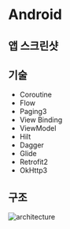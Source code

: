 # Android

## 앱 스크린샷

## 기술
- Coroutine
- Flow 
- Paging3
- View Binding 
- ViewModel
- Hilt
- Dagger 
- Glide
- Retrofit2 
- OkHttp3 

## 구조
![architecture](https://github.com/GrapeBongBong/Android/assets/58154638/7fc66f8c-2d4c-4247-acff-02f1b669113b)
